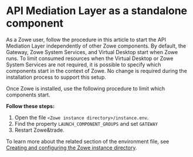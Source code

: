 # API Mediation Layer as a standalone component

As a Zowe user, follow the procedure in this article to start the API Mediation Layer independently of other Zowe components. 
By default, the Gateway, Zowe System Services, and Virtual Desktop start when
 Zowe runs. To limit consumed resources when the Virtual Desktop or Zowe System
 Services are not required, it is possible to specify which components start in the
 context of Zowe. No change is required during the installation process to
 support this setup.
 
Once Zowe is installed, use the following procedure to limit which components start.

**Follow these steps:**

1. Open the file `<Zowe instance directory>/instance.env`.
2. Find the property `LAUNCH_COMPONENT_GROUPS` and set `GATEWAY`
3. Restart Zowe&trade.   

To learn more about the related section of the environment file, see [Creating and configuring the Zowe instance directory](../configure-instance-directory.md#component-groups).
